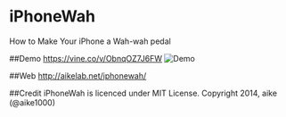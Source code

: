 iPhoneWah
====
How to Make Your iPhone a Wah-wah pedal

##Demo
https://vine.co/v/ObnqOZ7J6FW
![Demo](iphonewah.gif)

##Web
http://aikelab.net/iphonewah/

##Credit
iPhoneWah is licenced under MIT License. Copyright 2014, aike (@aike1000)
